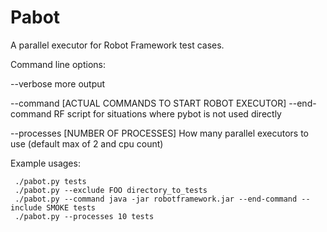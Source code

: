 Pabot
=====

A parallel executor for Robot Framework test cases.

Command line options:

--verbose     more output

--command [ACTUAL COMMANDS TO START ROBOT EXECUTOR] --end-command    RF script for situations where pybot is not used directly

--processes   [NUMBER OF PROCESSES]          How many parallel executors to use (default max of 2 and cpu count)

Example usages:

     ./pabot.py tests
     ./pabot.py --exclude FOO directory_to_tests
     ./pabot.py --command java -jar robotframework.jar --end-command --include SMOKE tests
     ./pabot.py --processes 10 tests

